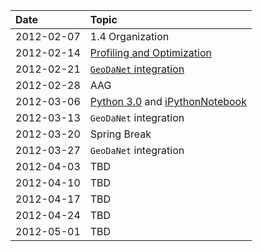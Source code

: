 | Date | Topic |
|:-----|:------|
| 2012-02-07 | 1.4 Organization |
| 2012-02-14 | [Profiling and Optimization](https://docs.google.com/present/view?id=dg6njfrf_15cbbwsqgp&pli=1) |
| 2012-02-21 | [`GeoDaNet` integration](https://docs.google.com/present/view?id=dhkc8tg5_272ckf2ktcm) |
| 2012-02-28 |  AAG  |
| 2012-03-06 |  [Python 3.0](http://pysal.geodacenter.org/dev/developers/py3k.html) and [iPythonNotebook](iPythonNotebook.md) |
| 2012-03-13 |  `GeoDaNet` integration |
| 2012-03-20 | Spring Break |
| 2012-03-27 | `GeoDaNet` integration |
| 2012-04-03 |  TBD  |
| 2012-04-10 |  TBD  |
| 2012-04-17 |  TBD  |
| 2012-04-24 |  TBD  |
| 2012-05-01 |  TBD  |